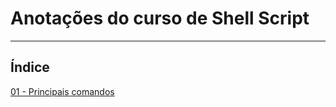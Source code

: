 # Anotações do curso de Shell Script

---

## Índice

[01 - Principais comandos](./anotacoes/principais-comandos-linux.md)
